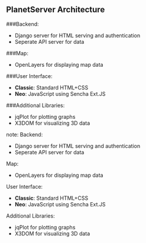 ## PlanetServer Architecture

###Backend:
- Django server for HTML serving and authentication
- Seperate API server for data

###Map:
- OpenLayers for displaying map data

###User Interface:
- **Classic**: Standard HTML+CSS 
- **Neo**: JavaScript using Sencha Ext.JS

###Additional Libraries:
- jqPlot for plotting graphs
- X3DOM for visualizing 3D data

note:
Backend:
  
  - Django server for HTML serving and authentication
  - Seperate API server for data

Map:
  
  - OpenLayers for displaying map data

User Interface:

  - **Classic**: Standard HTML+CSS 
  - **Neo**: JavaScript using Sencha Ext.JS

Additional Libraries:

  - jqPlot for plotting graphs
  - X3DOM for visualizing 3D data
